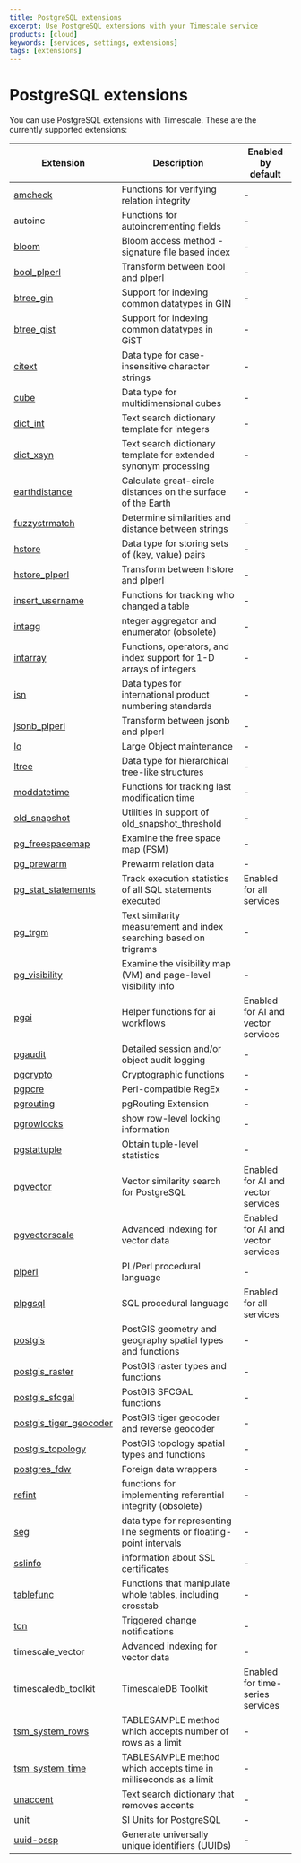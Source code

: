 ```yaml
---
title: PostgreSQL extensions
excerpt: Use PostgreSQL extensions with your Timescale service
products: [cloud]
keywords: [services, settings, extensions]
tags: [extensions]
---
```


# PostgreSQL extensions

You can use PostgreSQL extensions with Timescale. These are the currently
supported extensions:

<!-- vale Vale.Spelling = NO -->

| Extension                                        | Description                                                          | Enabled by default                 |
|--------------------------------------------------|----------------------------------------------------------------------|------------------------------------|
| [amcheck][amcheck]                               | Functions for verifying relation integrity                           | -                                  | 
| autoinc                                          | Functions for autoincrementing fields                                | -                                  | 
| [bloom][bloom]                                   | Bloom access method - signature file based index                     | -                                  |
| [bool_plperl][bool_plper]                        | Transform between bool and plperl                                    | -                                  | 
| [btree_gin][btree_gin]                           | Support for indexing common datatypes in GIN                         | -                                  |
| [btree_gist][btree_gist]                         | Support for indexing common datatypes in GiST                        | -                                  |
| [citext][citext]                                 | Data type for case-insensitive character strings                     | -                                  |
| [cube][cube]                                     | Data type for multidimensional cubes                                 | -                                  |
| [dict_int][dict_int]                             | Text search dictionary template for integers                         | -                                  |
| [dict_xsyn][dict_xsyn]                           | Text search dictionary template for extended synonym processing      | -                                  |
| [earthdistance][earthdistance]                   | Calculate great-circle distances on the surface of the Earth         | -                                  |
| [fuzzystrmatch][fuzzystrmatch]                   | Determine similarities and distance between strings                  | -                                  |
| [hstore][hstore]                                 | Data type for storing sets of (key, value) pairs                     | -                                  |
| [hstore_plperl][hstore]                          | Transform between hstore and plperl                                  | -                                  |
| [insert_username][insert_username]               | Functions for tracking who changed a table                           | -                                  |
| [intagg][intagg]                                 | nteger aggregator and enumerator (obsolete)                          | -                                  |
| [intarray][intarray]                             | Functions, operators, and index support for 1-D arrays of integers   | -                                  |
| [isn][isn]                                       | Data types for international product numbering standards             | -                                  |
| [jsonb_plperl][jsonb_plperl]                     | Transform between jsonb and plperl                                   | -                                  | 
| [lo][lo]                                         | Large Object maintenance                                             | -                                  |
| [ltree][ltree]                                   | Data type for hierarchical tree-like structures                      | -                                  |
| [moddatetime][moddatetime]                       | Functions for tracking last modification time                        | -                                  |
| [old_snapshot][old_snapshot]                     | Utilities in support of old_snapshot_threshold                       | -                                  |
| [pg_freespacemap][pg_freespacemap]               | Examine the free space map (FSM)                                     | -                                  |
| [pg_prewarm][pg_prewarm]                         | Prewarm relation data                                                | -                                  |
| [pg_stat_statements][pg_stat_statements]         | Track execution statistics of all SQL statements executed            | Enabled for all services           |
| [pg_trgm][pg_trgm]                               | Text similarity measurement and index searching based on trigrams    | -                                  |
| [pg_visibility][pg_visibility]                   | Examine the visibility map (VM) and page-level visibility info       | -                                  |
| [pgai][pgai]                                     | Helper functions for ai workflows                                    | Enabled for AI and vector services |
| [pgaudit][pgaudit]                               | Detailed session and/or object audit logging                         | -                                  |
| [pgcrypto][pgcrypto]                             | Cryptographic functions                                              | -                                  |
| [pgpcre][pgpcre]                                 | Perl-compatible RegEx                                                | -                                  |
| [pgrouting][pgrouting]                           | pgRouting Extension                                                  | -                                  |
| [pgrowlocks][pgrowlocks]                         | show row-level locking information                                   | -                                  |
| [pgstattuple][pgstattuple]                       | Obtain tuple-level statistics                                        | -                                  |
| [pgvector][pgvector]                             | Vector similarity search for PostgreSQL                              | Enabled for AI and vector services |
| [pgvectorscale][pgvectorscale]                   | Advanced indexing for vector data                                    | Enabled for AI and vector services | 
| [plperl][plperl]                                 | PL/Perl procedural language                                          | -                                  |
| [plpgsql][plpgsql]                               | SQL procedural language                                              | Enabled for all services           |
| [postgis][postgis]                               | PostGIS geometry and geography spatial types and functions           | -                                  |
| [postgis_raster][postgis_raster]                 | PostGIS raster types and functions                                   | -                                  |
| [postgis_sfcgal][postgis_sfcgal]                 | PostGIS SFCGAL functions                                             | -                                  |
| [postgis_tiger_geocoder][postgis_tiger_geocoder] | PostGIS tiger geocoder and reverse geocoder                          | -                                  |
| [postgis_topology][postgis_topology]             | PostGIS topology spatial types and functions                         | -                                  |
| [postgres_fdw][postgres-fdw]                     | Foreign data wrappers                                                | -                                  |
| [refint][refint]                                 | functions for implementing referential integrity (obsolete)          | -                                  |
| [seg][seg]                                       | data type for representing line segments or floating-point intervals | -                                  |
| [sslinfo][sslinfo]                               | information about SSL certificates                                   | -                                  |
| [tablefunc][tablefunc]                           | Functions that manipulate whole tables, including crosstab           | -                                  |
| [tcn][tcn]                                       | Triggered change notifications                                       | -                                  |
| timescale_vector                                 | Advanced indexing for vector data                                    | -                                  |
| timescaledb_toolkit                              | TimescaleDB Toolkit                                                  | Enabled for time-series services   |
| [tsm_system_rows][tsm_system_rows]               | TABLESAMPLE method which accepts number of rows as a limit           | -                                  |
| [tsm_system_time][tsm_system_time]               | TABLESAMPLE method which accepts time in milliseconds as a limit     | -                                  |
| [unaccent][unaccent]                             | Text search dictionary that removes accents                          | -                                  |
| unit                                             | SI Units for PostgreSQL                                              | -                                  |
| [uuid-ossp][uuid-ossp]                           | Generate universally unique identifiers (UUIDs)                      | -                                  |

<!-- vale Vale.Spelling = YES -->

[amcheck]: https://www.postgresql.org/docs/current/amcheck.html
[bloom]: https://www.postgresql.org/docs/current/bloom.html
[bool_plper]: https://www.postgresql.org/docs/17/plperl-funcs.html
[btree_gin]: https://www.postgresql.org/docs/current/btree-gin.html
[btree_gist]: https://www.postgresql.org/docs/current/btree-gist.html
[citext]: https://www.postgresql.org/docs/current/citext.html
[cube]: https://www.postgresql.org/docs/current/cube.html
[dict_int]: https://www.postgresql.org/docs/current/dict-int.html
[dict_xsyn]: https://www.postgresql.org/docs/current/dict-xsyn.html
[earthdistance]: https://www.postgresql.org/docs/current/earthdistance.html
[fuzzystrmatch]: https://www.postgresql.org/docs/current/fuzzystrmatch.html
[hstore]: https://www.postgresql.org/docs/current/hstore.html
[insert_username]: https://www.postgresql.org/docs/current/contrib-spi.html#CONTRIB-SPI-INSERT-USERNAME
[intagg]: https://www.postgresql.org/docs/current/intagg.html
[intarray]: https://www.postgresql.org/docs/current/intarray.html
[isn]: https://www.postgresql.org/docs/current/isn.html
[jsonb_plperl]: https://www.postgresql.org/docs/current/datatype-json.html#DATATYPE-JSON-TRANSFORMS
[lo]: https://www.postgresql.org/docs/current/lo.html
[ltree]: https://www.postgresql.org/docs/current/ltree.html
[moddatetime]: https://www.postgresql.org/docs/current/contrib-spi.html#CONTRIB-SPI-MODDATETIME
[old_snapshot]: https://www.postgresql.org/docs/16/oldsnapshot.html
[pg_freespacemap]: https://www.postgresql.org/docs/current/pgfreespacemap.html
[pg_prewarm]: https://www.postgresql.org/docs/current/pgprewarm.html
[pg_stat_statements]: https://www.postgresql.org/docs/current/pgstatstatements.html
[pg_trgm]: https://www.postgresql.org/docs/current/pgtrgm.html
[pg_visibility]: https://www.postgresql.org/docs/current/pgvisibility.html
[pgai]: /ai/:currentVersion:/
[pgaudit]: https://www.pgaudit.org/
[pgpcre]: https://github.com/petere/pgpcre
[pgrouting]: https://pgrouting.org/
[pgrowlocks]: https://www.postgresql.org/docs/current/pgrowlocks.html
[pgstattuple]: https://www.postgresql.org/docs/current/pgstattuple.html
[pgvector]: /use-timescale/:currentVersion:/extensions/pgvector/
[pgvectorscale]: https://github.com/timescale/pgvectorscale
[plperl]: https://www.postgresql.org/docs/current/plperl.html
[plpgsql]: https://www.postgresql.org/docs/current/plpgsql.html
[postgis]: /use-timescale/:currentVersion:/extensions/postgis/
[postgis_raster]: https://postgis.net/docs/RT_reference.html
[postgis_sfcgal]: https://postgis.net/docs/reference_sfcgal.html
[postgis_tiger_geocoder]: https://postgis.net/docs/Extras.html#Tiger_Geocoder
[postgis_topology]: https://postgis.net/workshops/postgis-intro/topology.html
[postgres-fdw]: /use-timescale/:currentVersion:/schema-management/foreign-data-wrappers/
[refint]: https://postgrespro.com/docs/postgresql/9.6/contrib-spi#idp144721
[seg]: https://www.postgresql.org/docs/current/seg.html
[pgcrypto]: /use-timescale/:currentVersion:/extensions/pgcrypto/
[sslinfo]: https://www.postgresql.org/docs/current/sslinfo.html
[tablefunc]: https://www.postgresql.org/docs/current/tablefunc.html
[tcn]: https://www.postgresql.org/docs/current/tcn.html
[tsm_system_rows]: https://www.postgresql.org/docs/current/tsm-system-rows.html
[tsm_system_time]: https://www.postgresql.org/docs/current/tsm-system-time.html
[unaccent]: https://www.postgresql.org/docs/current/unaccent.html
[uuid-ossp]: https://www.postgresql.org/docs/current/uuid-ossp.html 
